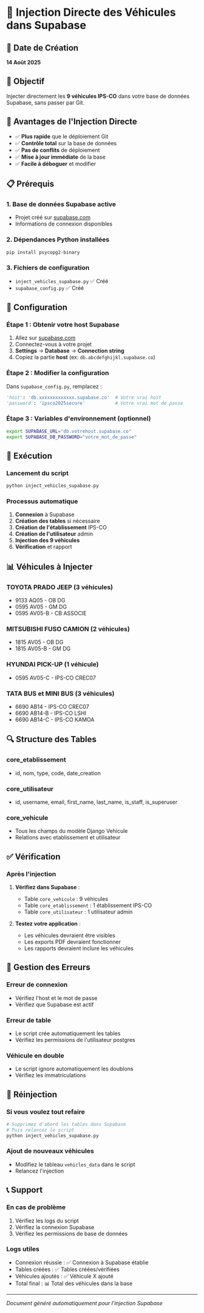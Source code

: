 # 🚗 Injection Directe des Véhicules dans Supabase

## 📅 Date de Création
**14 Août 2025**

## 🎯 Objectif
Injecter directement les **9 véhicules IPS-CO** dans votre base de données Supabase, sans passer par Git.

## 🚀 Avantages de l'Injection Directe

- ✅ **Plus rapide** que le déploiement Git
- ✅ **Contrôle total** sur la base de données
- ✅ **Pas de conflits** de déploiement
- ✅ **Mise à jour immédiate** de la base
- ✅ **Facile à déboguer** et modifier

## 📋 Prérequis

### 1. **Base de données Supabase active**
- Projet créé sur [supabase.com](https://supabase.com)
- Informations de connexion disponibles

### 2. **Dépendances Python installées**
```bash
pip install psycopg2-binary
```

### 3. **Fichiers de configuration**
- `inject_vehicles_supabase.py` ✅ Créé
- `supabase_config.py` ✅ Créé

## 🔧 Configuration

### **Étape 1 : Obtenir votre host Supabase**
1. Allez sur [supabase.com](https://supabase.com)
2. Connectez-vous à votre projet
3. **Settings** → **Database** → **Connection string**
4. Copiez la partie **host** (ex: `db.abcdefghijkl.supabase.co`)

### **Étape 2 : Modifier la configuration**
Dans `supabase_config.py`, remplacez :
```python
'host': 'db.xxxxxxxxxxxxx.supabase.co'  # Votre vrai host
'password': 'ipsco2025secure'           # Votre vrai mot de passe
```

### **Étape 3 : Variables d'environnement (optionnel)**
```bash
export SUPABASE_URL="db.votrehost.supabase.co"
export SUPABASE_DB_PASSWORD="votre_mot_de_passe"
```

## 🚀 Exécution

### **Lancement du script**
```bash
python inject_vehicles_supabase.py
```

### **Processus automatique**
1. **Connexion** à Supabase
2. **Création des tables** si nécessaire
3. **Création de l'établissement** IPS-CO
4. **Création de l'utilisateur** admin
5. **Injection des 9 véhicules**
6. **Vérification** et rapport

## 📊 Véhicules à Injecter

### **TOYOTA PRADO JEEP (3 véhicules)**
- 9133 AQ05 - OB DG
- 0595 AV05 - GM DG  
- 0595 AV05-B - CB ASSOCIE

### **MITSUBISHI FUSO CAMION (2 véhicules)**
- 1815 AV05 - OB DG
- 1815 AV05-B - GM DG

### **HYUNDAI PICK-UP (1 véhicule)**
- 0595 AV05-C - IPS-CO CREC07

### **TATA BUS et MINI BUS (3 véhicules)**
- 6690 AB14 - IPS-CO CREC07
- 6690 AB14-B - IPS-CO LSHI
- 6690 AB14-C - IPS-CO KAMOA

## 🔍 Structure des Tables

### **core_etablissement**
- id, nom, type, code, date_creation

### **core_utilisateur**
- id, username, email, first_name, last_name, is_staff, is_superuser

### **core_vehicule**
- Tous les champs du modèle Django Vehicule
- Relations avec etablissement et utilisateur

## ✅ Vérification

### **Après l'injection**
1. **Vérifiez dans Supabase** :
   - Table `core_vehicule` : 9 véhicules
   - Table `core_etablissement` : 1 établissement IPS-CO
   - Table `core_utilisateur` : 1 utilisateur admin

2. **Testez votre application** :
   - Les véhicules devraient être visibles
   - Les exports PDF devraient fonctionner
   - Les rapports devraient inclure les véhicules

## 🚨 Gestion des Erreurs

### **Erreur de connexion**
- Vérifiez l'host et le mot de passe
- Vérifiez que Supabase est actif

### **Erreur de table**
- Le script crée automatiquement les tables
- Vérifiez les permissions de l'utilisateur postgres

### **Véhicule en double**
- Le script ignore automatiquement les doublons
- Vérifiez les immatriculations

## 🔄 Réinjection

### **Si vous voulez tout refaire**
```bash
# Supprimez d'abord les tables dans Supabase
# Puis relancez le script
python inject_vehicles_supabase.py
```

### **Ajout de nouveaux véhicules**
- Modifiez le tableau `vehicles_data` dans le script
- Relancez l'injection

## 📞 Support

### **En cas de problème**
1. Vérifiez les logs du script
2. Vérifiez la connexion Supabase
3. Vérifiez les permissions de base de données

### **Logs utiles**
- Connexion réussie : ✅ Connexion à Supabase établie
- Tables créées : ✅ Tables créées/vérifiées
- Véhicules ajoutés : ✅ Véhicule X ajouté
- Total final : 📊 Total des véhicules dans la base

---
*Document généré automatiquement pour l'injection Supabase*
